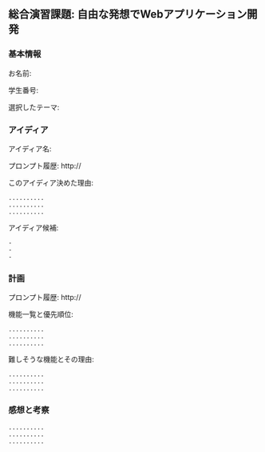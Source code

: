 

## 総合演習課題: 自由な発想でWebアプリケーション開発

### 基本情報

お名前:

学生番号: 

選択したテーマ:



### アイディア

アイディア名:

プロンプト履歴: http://

このアイディア決めた理由:

```
..........
..........
..........
```

アイディア候補:

```
- 
- 
- 
```



### 計画

プロンプト履歴: http://

機能一覧と優先順位:

```
..........
..........
..........
```

難しそうな機能とその理由:

```
..........
..........
..........
```



### 感想と考察

```
..........
..........
..........
```

